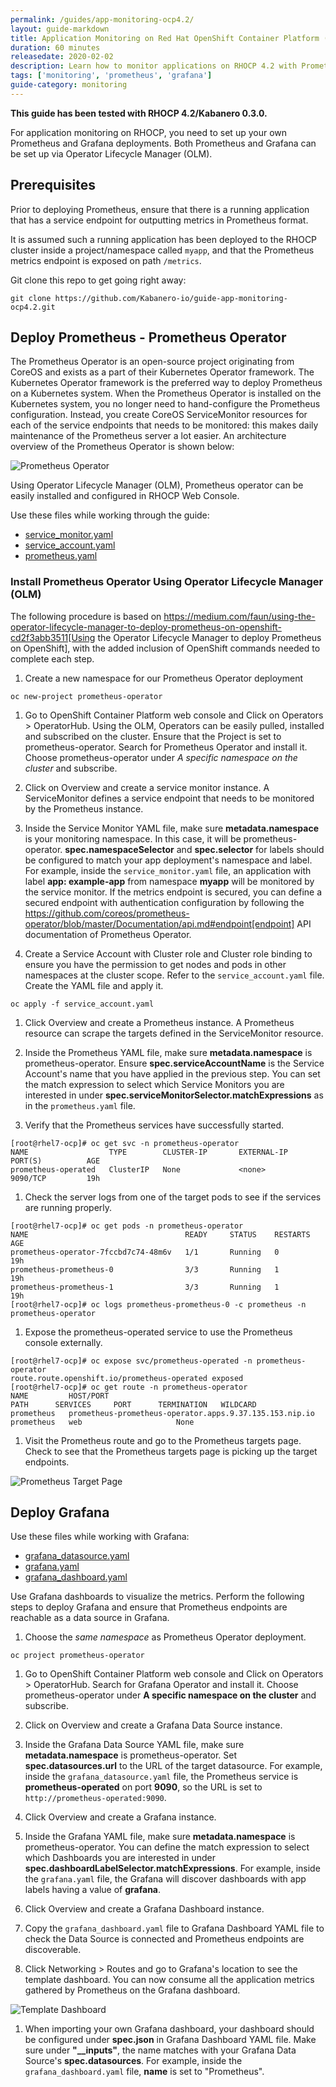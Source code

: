 ```yaml
---
permalink: /guides/app-monitoring-ocp4.2/
layout: guide-markdown
title: Application Monitoring on Red Hat OpenShift Container Platform (RHOCP) 4.2 with Prometheus and Grafana
duration: 60 minutes
releasedate: 2020-02-02
description: Learn how to monitor applications on RHOCP 4.2 with Prometheus and Grafana.
tags: ['monitoring', 'prometheus', 'grafana']
guide-category: monitoring
---
```


__This guide has been tested with RHOCP 4.2/Kabanero 0.3.0.__


For application monitoring on RHOCP, you need to set up your own Prometheus and Grafana deployments. Both Prometheus and Grafana can be set up via Operator Lifecycle Manager (OLM).

## Prerequisites

Prior to deploying Prometheus, ensure that there is a running application that has a service endpoint for outputting metrics in Prometheus format.

It is assumed such a running application has been deployed to the RHOCP cluster inside a project/namespace called `myapp`, and that the Prometheus metrics endpoint is exposed on path `/metrics`.

Git clone this repo to get going right away:
```
git clone https://github.com/Kabanero-io/guide-app-monitoring-ocp4.2.git
```

## Deploy Prometheus - Prometheus Operator

The Prometheus Operator is an open-source project originating from CoreOS and exists as a part of their Kubernetes Operator framework. The Kubernetes Operator framework is the preferred way to deploy Prometheus on a Kubernetes system. When the Prometheus Operator is installed on the Kubernetes system, you no longer need to hand-configure the Prometheus configuration. Instead, you create CoreOS ServiceMonitor resources for each of the service endpoints that needs to be monitored: this makes daily maintenance of the Prometheus server a lot easier. An architecture overview of the Prometheus Operator is shown below:

![Prometheus Operator](/img/guide/prometheusOperator.png)

Using Operator Lifecycle Manager (OLM), Prometheus operator can be easily installed and configured in RHOCP Web Console.

Use these files while working through the guide:

* [service_monitor.yaml](code/service_monitor.yaml)
* [service_account.yaml](code/service_account.yaml)
* [prometheus.yaml](code/prometheus.yaml)


### Install Prometheus Operator Using Operator Lifecycle Manager (OLM)

The following procedure is based on https://medium.com/faun/using-the-operator-lifecycle-manager-to-deploy-prometheus-on-openshift-cd2f3abb3511[Using the Operator Lifecycle Manager to deploy Prometheus on OpenShift], with the added inclusion of OpenShift commands needed to complete each step.

1. Create a new namespace for our Prometheus Operator deployment
```
oc new-project prometheus-operator
```

1. Go to OpenShift Container Platform web console and Click on Operators > OperatorHub. Using the OLM, Operators can be easily pulled, installed and subscribed on the cluster. Ensure that the Project is set to prometheus-operator. Search for Prometheus Operator and install it. Choose prometheus-operator under *A specific namespace on the cluster* and subscribe.

1. Click on Overview and create a service monitor instance. A ServiceMonitor defines a service endpoint that needs to be monitored by the Prometheus instance.

1. Inside the Service Monitor YAML file, make sure **metadata.namespace** is your monitoring namespace. In this case, it will be prometheus-operator. **spec.namespaceSelector** and **spec.selector** for labels should be configured to match your app deployment's namespace and label. For example, inside the `service_monitor.yaml` file, an application with label **app: example-app** from namespace **myapp** will be monitored by the service monitor. If the metrics endpoint is secured, you can define a secured endpoint with authentication configuration by following the https://github.com/coreos/prometheus-operator/blob/master/Documentation/api.md#endpoint[endpoint] API documentation of Prometheus Operator.

1. Create a Service Account with Cluster role and Cluster role binding to ensure you have the permission to get nodes and pods in other namespaces at the cluster scope. Refer to the `service_account.yaml` file. Create the YAML file and apply it.
```
oc apply -f service_account.yaml
```

1. Click Overview and create a Prometheus instance. A Prometheus resource can scrape the targets defined in the ServiceMonitor resource.

1. Inside the Prometheus YAML file, make sure **metadata.namespace** is prometheus-operator. Ensure **spec.serviceAccountName** is the Service Account's name that you have applied in the previous step. You can set the match expression to select which Service Monitors you are interested in under **spec.serviceMonitorSelector.matchExpressions** as in the `prometheus.yaml` file.

1. Verify that the Prometheus services have successfully started.
```
[root@rhel7-ocp]# oc get svc -n prometheus-operator
NAME                  TYPE        CLUSTER-IP       EXTERNAL-IP   PORT(S)          AGE
prometheus-operated   ClusterIP   None             <none>        9090/TCP         19h
```

1. Check the server logs from one of the target pods to see if the services are running properly.
```
[root@rhel7-ocp]# oc get pods -n prometheus-operator
NAME                                   READY     STATUS    RESTARTS   AGE
prometheus-operator-7fccbd7c74-48m6v   1/1       Running   0          19h
prometheus-prometheus-0                3/3       Running   1          19h
prometheus-prometheus-1                3/3       Running   1          19h
[root@rhel7-ocp]# oc logs prometheus-prometheus-0 -c prometheus -n prometheus-operator
```

1. Expose the prometheus-operated service to use the Prometheus console externally.
```
[root@rhel7-ocp]# oc expose svc/prometheus-operated -n prometheus-operator
route.route.openshift.io/prometheus-operated exposed
[root@rhel7-ocp]# oc get route -n prometheus-operator
NAME         HOST/PORT                                                 PATH      SERVICES     PORT      TERMINATION   WILDCARD
prometheus   prometheus-prometheus-operator.apps.9.37.135.153.nip.io             prometheus   web                     None
```

1. Visit the Prometheus route and go to the Prometheus targets page.
Check to see that the Prometheus targets page is picking up the target endpoints.

![Prometheus Target Page](/img/guide/prometheus_endpoints.png)


## Deploy Grafana

Use these files while working with Grafana:

* [grafana_datasource.yaml](code/grafana_datasource.yaml)
* [grafana.yaml](code/grafana.yaml)
* [grafana_dashboard.yaml](code/grafana_dashboard.yaml)

Use Grafana dashboards to visualize the metrics. Perform the following steps to deploy Grafana and ensure that Prometheus endpoints are reachable as a data source in Grafana.

1. Choose the *same namespace* as Prometheus Operator deployment.
```
oc project prometheus-operator
```

1. Go to OpenShift Container Platform web console and Click on Operators > OperatorHub. Search for Grafana Operator and install it. Choose prometheus-operator under **A specific namespace on the cluster** and subscribe.

1. Click on Overview and create a Grafana Data Source instance.

1. Inside the Grafana Data Source YAML file, make sure **metadata.namespace** is prometheus-operator. Set **spec.datasources.url** to the URL of the target datasource. For example, inside the `grafana_datasource.yaml` file, the Prometheus service is **prometheus-operated** on port **9090**, so the URL is set to `http://prometheus-operated:9090`.

1. Click Overview and create a Grafana instance.

1. Inside the Grafana YAML file, make sure **metadata.namespace** is prometheus-operator. You can define the match expression to select which Dashboards you are interested in under **spec.dashboardLabelSelector.matchExpressions**. For example, inside the `grafana.yaml` file, the Grafana will discover dashboards with app labels having a value of **grafana**.

1. Click Overview and create a Grafana Dashboard instance.

1. Copy the `grafana_dashboard.yaml` file to Grafana Dashboard YAML file to check the Data Source is connected and Prometheus endpoints are discoverable.

1. Click Networking > Routes and go to Grafana's location to see the template dashboard. You can now consume all the application metrics gathered by Prometheus on the Grafana dashboard.

![Template Dashboard](/img/guide/template_grafana_dashboard.png)

1. When importing your own Grafana dashboard, your dashboard should be configured under **spec.json** in Grafana Dashboard YAML file. Make sure under **"__inputs"**, the name matches with your Grafana Data Source's **spec.datasources**. For example, inside the `grafana_dashboard.yaml` file, **name** is set to "Prometheus".
